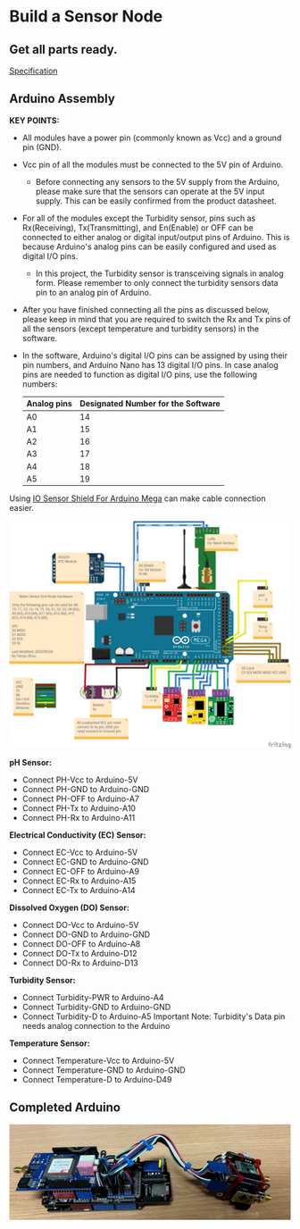 # Build a Sensor Node

## Get all parts ready.

[Specification](/Documentation/Water_Sensor/Specification.md)

## Arduino Assembly

**KEY POINTS:**  

- All modules have a power pin (commonly known as Vcc) and a ground pin (GND).

- Vcc pin of all the modules must be connected to the 5V pin of Arduino. 

  - Before connecting any sensors to the 5V supply from the Arduino, please make sure that the sensors can operate at the 5V input supply. This can be easily confirmed from the product datasheet.

- For all of the modules except the Turbidity sensor, pins such as Rx(Receiving), Tx(Transmitting), and En(Enable) or OFF can be connected to either analog or digital input/output pins of Arduino. This is because Arduino's analog pins can be easily configured and used as digital I/O pins.
  - In this project, the Turbidity sensor is transceiving signals in analog form. Please remember to only connect the turbidity sensors data pin to an analog pin of Arduino.

- After you have finished connecting all the pins as discussed below, please keep in mind that you are required to switch the Rx and Tx pins of all the sensors (except temperature and turbidity sensors) in the software.

- In the software, Arduino's digital I/O pins can be assigned by using their pin numbers, and Arduino Nano has 13 digital I/O pins. In case analog pins are needed to function as digital I/O pins, use the following numbers:

  | Analog pins | Designated Number for the Software |
  | ----------- | ---------------------------------- |
  | A0          | 14                                 |
  | A1          | 15                                 |
  | A2          | 16                                 |
  | A3          | 17                                 |
  | A4          | 18                                 |
  | A5          | 19                                 |

Using [IO Sensor Shield For Arduino Mega](https://www.dfrobot.com/product-560.html) can make cable connection easier.

<img src="/Documentation/Pictures/water_arduino/Water_Sensor_End_Node_2023_bb.png">

**pH Sensor:**

- Connect PH-Vcc to Arduino-5V
- Connect PH-GND to Arduino-GND
- Connect PH-OFF to Arduino-A7
- Connect PH-Tx to Arduino-A10
- Connect PH-Rx to Arduino-A11

**Electrical Conductivity (EC) Sensor:**

- Connect EC-Vcc to Arduino-5V
- Connect EC-GND to Arduino-GND
- Connect EC-OFF to Arduino-A9
- Connect EC-Rx to Arduino-A15
- Connect EC-Tx to Arduino-A14

**Dissolved Oxygen (DO) Sensor:**

- Connect DO-Vcc to Arduino-5V
- Connect DO-GND to Arduino-GND
- Connect DO-OFF to Arduino-A8
- Connect DO-Tx to Arduino-D12
- Connect DO-Rx to Arduino-D13

**Turbidity Sensor:**

- Connect Turbidity-PWR to Arduino-A4
- Connect Turbidity-GND to Arduino-GND
- Connect Turbidity-D to Arduino-A5
Important Note: Turbidity's Data pin needs analog connection to the Arduino

**Temperature Sensor:**

- Connect Temperature-Vcc to Arduino-5V
- Connect Temperature-GND to Arduino-GND
- Connect Temperature-D to Arduino-D49

## Completed Arduino

<img src="/Documentation/Pictures/water_arduino/IMG_2225.jpeg">